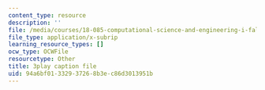 ```yaml
---
content_type: resource
description: ''
file: /media/courses/18-085-computational-science-and-engineering-i-fall-2008/94a6bf01332937268b3ec86d3013951b_ZOBgPxmXeVM.srt
file_type: application/x-subrip
learning_resource_types: []
ocw_type: OCWFile
resourcetype: Other
title: 3play caption file
uid: 94a6bf01-3329-3726-8b3e-c86d3013951b
---
```

